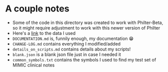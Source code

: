 # A couple notes
- Some of the code in this directory was created to work with Philter-Beta, so it might require adjustment to work with this newer version of Philter
- Here's a [link](https://github.com/pauliwog/philter-data) to the data I used
- ```DOCUMENTATION.md``` is, funnily enough, my documentation :grin:
- ```CHANGE-LOG.md``` contains everything I modified/added
- ```details_on_scripts.md``` contains details about my scripts!
- ```blank.json``` is a blank json file just in case I needed it
- ```common_symbols.txt``` contains the symbols I used to find my test set of MIMIC clinical notes
